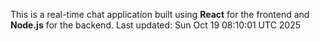 This is a real-time chat application built using **React** for the frontend and **Node.js** for the backend.
Last updated: Sun Oct 19 08:10:01 UTC 2025
